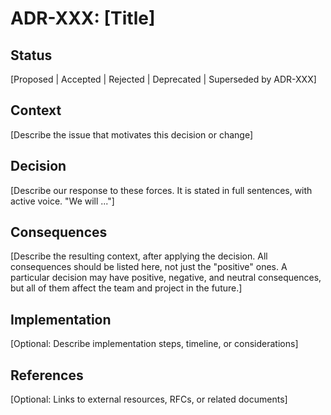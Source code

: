 # ADR-XXX: [Title]

## Status
[Proposed | Accepted | Rejected | Deprecated | Superseded by ADR-XXX]

## Context
[Describe the issue that motivates this decision or change]

## Decision
[Describe our response to these forces. It is stated in full sentences, with active voice. "We will ..."]

## Consequences
[Describe the resulting context, after applying the decision. All consequences should be listed here, not just the "positive" ones. A particular decision may have positive, negative, and neutral consequences, but all of them affect the team and project in the future.]

## Implementation
[Optional: Describe implementation steps, timeline, or considerations]

## References
[Optional: Links to external resources, RFCs, or related documents]